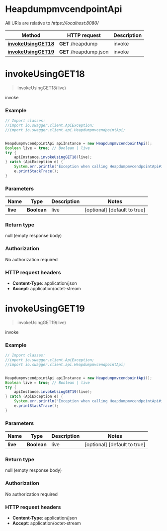 # HeapdumpmvcendpointApi

All URIs are relative to *https://localhost:8080/*

Method | HTTP request | Description
------------- | ------------- | -------------
[**invokeUsingGET18**](HeapdumpmvcendpointApi.md#invokeUsingGET18) | **GET** /heapdump | invoke
[**invokeUsingGET19**](HeapdumpmvcendpointApi.md#invokeUsingGET19) | **GET** /heapdump.json | invoke


<a name="invokeUsingGET18"></a>
# **invokeUsingGET18**
> invokeUsingGET18(live)

invoke

### Example
```java
// Import classes:
//import io.swagger.client.ApiException;
//import io.swagger.client.api.HeapdumpmvcendpointApi;


HeapdumpmvcendpointApi apiInstance = new HeapdumpmvcendpointApi();
Boolean live = true; // Boolean | live
try {
    apiInstance.invokeUsingGET18(live);
} catch (ApiException e) {
    System.err.println("Exception when calling HeapdumpmvcendpointApi#invokeUsingGET18");
    e.printStackTrace();
}
```

### Parameters

Name | Type | Description  | Notes
------------- | ------------- | ------------- | -------------
 **live** | **Boolean**| live | [optional] [default to true]

### Return type

null (empty response body)

### Authorization

No authorization required

### HTTP request headers

 - **Content-Type**: application/json
 - **Accept**: application/octet-stream

<a name="invokeUsingGET19"></a>
# **invokeUsingGET19**
> invokeUsingGET19(live)

invoke

### Example
```java
// Import classes:
//import io.swagger.client.ApiException;
//import io.swagger.client.api.HeapdumpmvcendpointApi;


HeapdumpmvcendpointApi apiInstance = new HeapdumpmvcendpointApi();
Boolean live = true; // Boolean | live
try {
    apiInstance.invokeUsingGET19(live);
} catch (ApiException e) {
    System.err.println("Exception when calling HeapdumpmvcendpointApi#invokeUsingGET19");
    e.printStackTrace();
}
```

### Parameters

Name | Type | Description  | Notes
------------- | ------------- | ------------- | -------------
 **live** | **Boolean**| live | [optional] [default to true]

### Return type

null (empty response body)

### Authorization

No authorization required

### HTTP request headers

 - **Content-Type**: application/json
 - **Accept**: application/octet-stream

